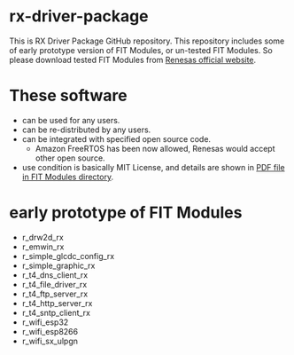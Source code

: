 # rx-driver-package
This is RX Driver Package GitHub repository.
This repository includes some of early prototype version of FIT Modules, or un-tested FIT Modules.
So please download tested FIT Modules from [Renesas official website](https://www.renesas.com/jp/ja/products/software-tools/software-os-middleware-driver/software-package/rx-driver-package.html).

# These software
- can be used for any users.
- can be re-distributed by any users.
- can be integrated with specified open source code. 
    - Amazon FreeRTOS has been now allowed, Renesas would accept other open source.
- use condition is basically MIT License, and details are shown in [PDF file in FIT Modules directory](https://github.com/renesas-rx/rx-driver-package/tree/master/FITModules).

# early prototype of FIT Modules
- r_drw2d_rx
- r_emwin_rx
- r_simple_glcdc_config_rx
- r_simple_graphic_rx
- r_t4_dns_client_rx
- r_t4_file_driver_rx
- r_t4_ftp_server_rx
- r_t4_http_server_rx
- r_t4_sntp_client_rx
- r_wifi_esp32
- r_wifi_esp8266
- r_wifi_sx_ulpgn
